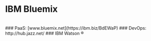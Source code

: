 #  IBM Bluemix
<br />
### PaaS: [www.bluemix.net](https://ibm.biz/BdEWaP)
### DevOps: http://hub.jazz.net/
### IBM Watson &reg;
